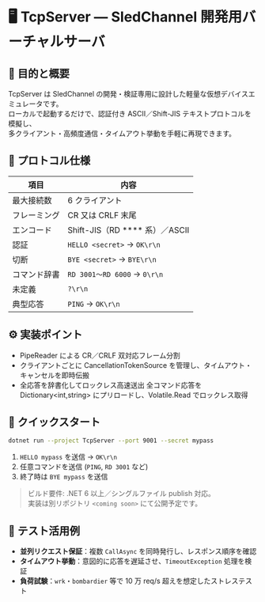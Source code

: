 # 🖥️ TcpServer — SledChannel 開発用バーチャルサーバ

## 🚩 目的と概要
TcpServer は SledChannel の開発・検証専用に設計した軽量な仮想デバイスエミュレータです。  
ローカルで起動するだけで、認証付き ASCII／Shift-JIS テキストプロトコルを模擬し、  
多クライアント・高頻度通信・タイムアウト挙動を手軽に再現できます。

## 🔑 プロトコル仕様

| 項目         | 内容                                 |
|--------------|--------------------------------------|
| 最大接続数   | 6 クライアント                        |
| フレーミング | CR 又は CRLF 末尾                    |
| エンコード   | Shift-JIS（RD **** 系）／ASCII       |
| 認証         | `HELLO <secret>` → `OK\r\n`         |
| 切断         | `BYE <secret>` → `BYE\r\n`         |
| コマンド辞書 | `RD 3001〜RD 6000` → `0\r\n`        |
| 未定義       | `?\r\n`                             |
| 典型応答     | `PING` → `OK\r\n`                   |

## ⚙️ 実装ポイント

- PipeReader による CR／CRLF 双対応フレーム分割  
- クライアントごとに CancellationTokenSource を管理し、タイムアウト・キャンセルを即時伝搬  
- 全応答を辞書化してロックレス高速送出
  全コマンド応答を Dictionary<int,string> にプリロードし、Volatile.Read でロックレス取得

## 🚀 クイックスタート

```bash
dotnet run --project TcpServer --port 9001 --secret mypass
```

1. `HELLO mypass` を送信 → `OK\r\n`  
2. 任意コマンドを送信 (`PING`, `RD 3001` など)  
3. 終了時は `BYE mypass` を送信  

> ビルド要件: .NET 6 以上／シングルファイル publish 対応。  
> 実装は別リポジトリ `<coming soon>` にて公開予定です。

## 🧪 テスト活用例

- **並列リクエスト保証**：複数 `CallAsync` を同時発行し、レスポンス順序を確認  
- **タイムアウト挙動**：意図的に応答を遅延させ、`TimeoutException` 処理を検証  
- **負荷試験**：`wrk`・`bombardier` 等で 10 万 req/s 超えを想定したストレステスト  
